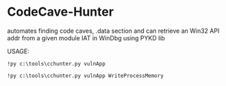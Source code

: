 # CodeCave-Hunter
automates finding code caves, .data section and can retrieve an Win32 API addr from a given module IAT in WinDbg using PYKD lib


USAGE:
```
!py c:\tools\cchunter.py vulnApp

!py c:\tools\cchunter.py vulnApp WriteProcessMemory
